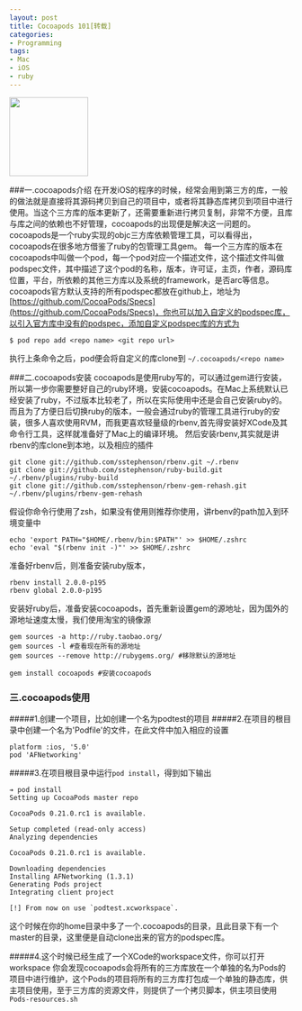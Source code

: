 ```yaml
---
layout: post
title: Cocoapods 101[转载]
categories:
- Programming
tags:
- Mac
- iOS
- ruby
---
```


<img  width="140" height="140" src="http://ww1.sinaimg.cn/bmiddle/65cc0af7jw1e5wzbyfdkgj20bo0bogm8.jpg"/>      
   

###一.cocoapods介绍
在开发iOS的程序的时候，经常会用到第三方的库，一般的做法就是直接将其源码拷贝到自己的项目中，或者将其静态库拷贝到项目中进行使用。当这个三方库的版本更新了，还需要重新进行拷贝复制，非常不方便，且库与库之间的依赖也不好管理，cocoapods的出现便是解决这一问题的。cocoapods是一个ruby实现的objc三方库依赖管理工具，可以看得出，cocoapods在很多地方借鉴了ruby的包管理工具gem。
每一个三方库的版本在cocoapods中叫做一个pod，每一个pod对应一个描述文件，这个描述文件叫做podspec文件，其中描述了这个pod的名称，版本，许可证，主页，作者，源码库位置，平台，所依赖的其他三方库以及系统的framework，是否arc等信息。cocoapods官方默认支持的所有podspec都放在github上，地址为 [https://github.com/CocoaPods/Specs](https://github.com/CocoaPods/Specs)，你也可以加入自定义的podspec库，以引入官方库中没有的podspec，添加自定义podspec库的方式为 
	
	$ pod repo add <repo name> <git repo url>
	
执行上条命令之后，pod便会将自定义的库clone到 `~/.cocoapods/<repo name>`
			
###二.cocoapods安装
cocoapods是使用ruby写的，可以通过gem进行安装，所以第一步你需要整好自己的ruby环境，安装cocoapods。在Mac上系统默认已经安装了ruby，不过版本比较老了，所以在实际使用中还是会自己安装ruby的。而且为了方便日后切换ruby的版本，一般会通过ruby的管理工具进行ruby的安装，很多人喜欢使用RVM，而我更喜欢轻量级的rbenv,首先得安装好XCode及其命令行工具，这样就准备好了Mac上的编译环境。
然后安装rbenv,其实就是讲rbenv的库clone到本地，以及相应的插件

	git clone git://github.com/sstephenson/rbenv.git ~/.rbenv
	git clone git://github.com/sstephenson/ruby-build.git ~/.rbenv/plugins/ruby-build
	git clone git://github.com/sstephenson/rbenv-gem-rehash.git ~/.rbenv/plugins/rbenv-gem-rehash
	
	
假设你命令行使用了zsh，如果没有使用则推荐你使用，讲rbenv的path加入到环境变量中

	echo 'export PATH="$HOME/.rbenv/bin:$PATH"' >> $HOME/.zshrc
	echo 'eval "$(rbenv init -)"' >> $HOME/.zshrc

准备好rbenv后，则准备安装ruby版本，
	
	rbenv install 2.0.0-p195
	rbenv global 2.0.0-p195
	
安装好ruby后，准备安装cocoapods，首先重新设置gem的源地址，因为国外的源地址速度太慢，我们使用淘宝的镜像源
	
	gem sources -a http://ruby.taobao.org/
	gem sources -l #查看现在所有的源地址
	gem sources --remove http://rubygems.org/ #移除默认的源地址
	
	gem install cocoapods #安装cocoapods
	   
     
### 三.cocoapods使用
#####1.创建一个项目，比如创建一个名为podtest的项目
#####2.在项目的根目录中创建一个名为'Podfile'的文件，在此文件中加入相应的设置
	
	platform :ios, '5.0'
	pod 'AFNetworking'
#####3.在项目根目录中运行`pod install`，得到如下输出
	
	➔ pod install
	Setting up CocoaPods master repo

	CocoaPods 0.21.0.rc1 is available.

	Setup completed (read-only access)
	Analyzing dependencies

	CocoaPods 0.21.0.rc1 is available.

	Downloading dependencies
	Installing AFNetworking (1.3.1)
	Generating Pods project
	Integrating client project

	[!] From now on use `podtest.xcworkspace`.

这个时候在你的home目录中多了一个.cocoapods的目录，且此目录下有一个master的目录，这里便是自动clone出来的官方的podspec库。   

#####4.这个时候已经生成了一个XCode的workspace文件，你可以打开workspace
你会发现cocoapods会将所有的三方库放在一个单独的名为Pods的项目中进行维护，这个Pods的项目将所有的三方库打包成一个单独的静态库，供主项目使用，至于三方库的资源文件，则提供了一个拷贝脚本，供主项目使用`Pods-resources.sh`
